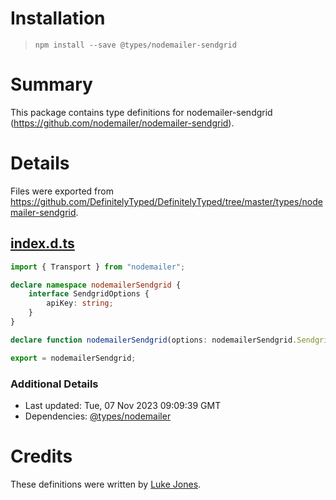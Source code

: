 # Installation
> `npm install --save @types/nodemailer-sendgrid`

# Summary
This package contains type definitions for nodemailer-sendgrid (https://github.com/nodemailer/nodemailer-sendgrid).

# Details
Files were exported from https://github.com/DefinitelyTyped/DefinitelyTyped/tree/master/types/nodemailer-sendgrid.
## [index.d.ts](https://github.com/DefinitelyTyped/DefinitelyTyped/tree/master/types/nodemailer-sendgrid/index.d.ts)
````ts
import { Transport } from "nodemailer";

declare namespace nodemailerSendgrid {
    interface SendgridOptions {
        apiKey: string;
    }
}

declare function nodemailerSendgrid(options: nodemailerSendgrid.SendgridOptions): Transport;

export = nodemailerSendgrid;

````

### Additional Details
 * Last updated: Tue, 07 Nov 2023 09:09:39 GMT
 * Dependencies: [@types/nodemailer](https://npmjs.com/package/@types/nodemailer)

# Credits
These definitions were written by [Luke Jones](https://github.com/luke-j).
